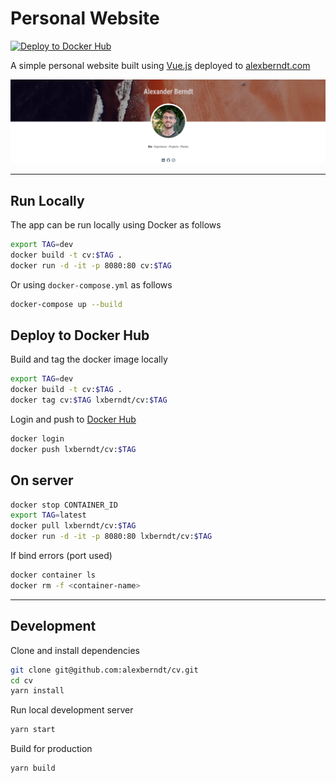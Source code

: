 # Personal Website

[![Deploy to Docker Hub](https://github.com/alexberndt/cv/actions/workflows/docker-image.yml/badge.svg)](https://github.com/alexberndt/cv/actions/workflows/docker-image.yml)

A simple personal website built using [Vue.js](https://vuejs.org/) deployed to [alexberndt.com](https://alexberndt.com)

![diagram](/.github/media/personal_website.gif)

---
## Run Locally

The app can be run locally using Docker as follows

```bash
export TAG=dev
docker build -t cv:$TAG .
docker run -d -it -p 8080:80 cv:$TAG
```

Or using `docker-compose.yml` as follows

```bash
docker-compose up --build
```

## Deploy to Docker Hub

Build and tag the docker image locally

```bash
export TAG=dev
docker build -t cv:$TAG .
docker tag cv:$TAG lxberndt/cv:$TAG
```

Login and push to [Docker Hub](https://hub.docker.com/repository/docker/lxberndt/personal-blog/general)

```bash
docker login
docker push lxberndt/cv:$TAG
```

## On server

```bash
docker stop CONTAINER_ID
export TAG=latest
docker pull lxberndt/cv:$TAG
docker run -d -it -p 8080:80 lxberndt/cv:$TAG
```

If bind errors (port used)

```bash
docker container ls
docker rm -f <container-name>
```

---

## Development

Clone and install dependencies

```bash
git clone git@github.com:alexberndt/cv.git
cd cv
yarn install
```

Run local development server

```bash
yarn start
```

Build for production

```bash
yarn build
```
